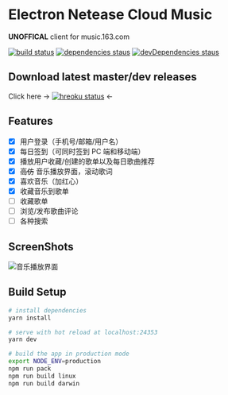 # Electron Netease Cloud Music

**UNOFFICAL** client for music.163.com

[![build status](https://api.travis-ci.org/Rocket1184/electron-netease-cloud-music.svg?branch=master)](https://travis-ci.org/Rocket1184/electron-netease-cloud-music/builds)
[![dependencies staus](https://david-dm.org/rocket1184/electron-netease-cloud-music/status.svg)](https://david-dm.org/rocket1184/electron-netease-cloud-music)
[![devDependencies staus](https://david-dm.org/rocket1184/electron-netease-cloud-music/dev-status.svg)](https://david-dm.org/rocket1184/electron-netease-cloud-music?type=dev)

## Download latest master/dev releases

Click here -> [![hreoku status](https://heroku-badge.herokuapp.com/?app=electron-ncm-downloads&style=flat&svg=1)](https://electron-ncm-downloads.herokuapp.com/) <-

## Features

- [x] 用户登录（手机号/邮箱/用户名）
- [x] 每日签到（可同时签到 PC 端和移动端）
- [x] 播放用户收藏/创建的歌单以及每日歌曲推荐
- [x] ~~高仿~~ 音乐播放界面，滚动歌词
- [x] 喜欢音乐（加红心）
- [x] 收藏音乐到歌单
- [ ] 收藏歌单
- [ ] 浏览/发布歌曲评论
- [ ] 各种搜索

## ScreenShots

![音乐播放界面](https://rocka.me/static/img/877509-20170501001930615-1255918997.png)

## Build Setup

``` bash
# install dependencies
yarn install

# serve with hot reload at localhost:24353
yarn dev

# build the app in production mode
export NODE_ENV=production
npm run pack
npm run build linux
npm run build darwin
```
